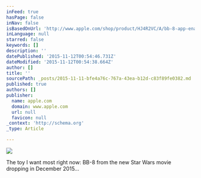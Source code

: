 ```yaml
---
inFeed: true
hasPage: false
inNav: false
isBasedOnUrl: 'http://www.apple.com/shop/product/HJ4R2VC/A/bb-8-app-enabled-droid-by-sphero?fnode=a0'
inLanguage: null
starred: false
keywords: []
description: ''
datePublished: '2015-11-12T00:54:46.731Z'
dateModified: '2015-11-12T00:54:38.664Z'
author: []
title: ''
sourcePath: _posts/2015-11-11-bfe4a76c-767a-43ea-b12d-c83f89fe0382.md
published: true
authors: []
publisher:
  name: apple.com
  domain: www.apple.com
  url: null
  favicon: null
_context: 'http://schema.org'
_type: Article

---
```

![](http://store.storeimages.cdn-apple.com/4779/as-images.apple.com/is/image/AppleInc/aos/published/images/H/J4/HJ4R2/HJ4R2?wid=572&hei=572&fmt=jpeg&qlt=95&op_sharpen=0&resMode=bicub&op_usm=0.5,0.5,0,0&iccEmbed=0&layer=comp&.v=1442022810423)

The toy I want most right now: BB-8 from the new Star Wars movie dropping in December 2015...